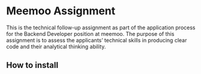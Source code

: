 # Meemoo Assignment

This is the technical follow-up assignment as part of the application process for the Backend Developer position at meemoo. The purpose of this assignment is to assess the applicants’ technical skills in producing clear code and their analytical thinking ability.

## How to install
